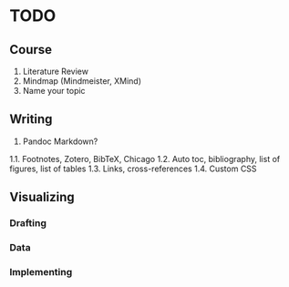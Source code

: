 # TODO

## Course
1. Literature Review
2. Mindmap (Mindmeister, XMind)
3. Name your topic

## Writing

1. Pandoc Markdown?

  1.1. Footnotes, Zotero, BibTeX, Chicago
  1.2. Auto toc, bibliography, list of figures, list of tables
  1.3. Links, cross-references
  1.4. Custom CSS

## Visualizing

### Drafting

### Data

### Implementing

